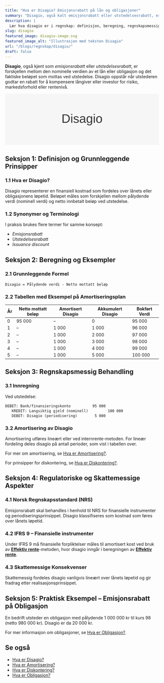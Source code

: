 ```yaml
---
title: "Hva er Disagio? Emisjonsrabatt på lån og obligasjoner"
summary: "Disagio, også kalt emisjonsrabatt eller utstedelsesrabatt, er forskjellen mellom lånets pålydende verdi og faktisk mottatt beløp ved utstedelse. I denne guiden lærer du beregning, regnskapsføring og skattemessige konsekvenser av disagio."
description: |
  Lær hva disagio er i regnskap: definisjon, beregning, regnskapsmessig behandling av emisjonsrabatt på lån og obligasjoner, eksempler og relevante regnskapsstandarder.
slug: disagio
featured_image: disagio-image.svg
featured_image_alt: "Illustrasjon med teksten Disagio"
url: "/blogs/regnskap/disagio/"
draft: false
---
```


**Disagio**, også kjent som *emisjonsrabatt* eller *utstedelsesrabatt*, er forskjellen mellom den nominelle verdien av et lån eller obligasjon og det faktiske beløpet som mottas ved utstedelse. Disagio oppstår når utstederen godtar en rabatt for å kompensere långiver eller investor for risiko, markedsforhold eller rentenivå.

![Illustrasjon med teksten Disagio](disagio-image.svg)

## Seksjon 1: Definisjon og Grunnleggende Prinsipper

### 1.1 Hva er Disagio?

Disagio representerer en finansiell kostnad som fordeles over lånets eller obligasjonens løpetid. Beløpet måles som forskjellen mellom pålydende verdi (nominell verdi) og netto innbetalt beløp ved utstedelse.

### 1.2 Synonymer og Terminologi

I praksis brukes flere termer for samme konsept:

* *Emisjonsrabatt*
* *Utstedelsesrabatt*
* *Issuance discount*

## Seksjon 2: Beregning og Eksempler

### 2.1 Grunnleggende Formel

```text
Disagio = Pålydende verdi - Netto mottatt beløp
```

### 2.2 Tabellen med Eksempel på Amortiseringsplan

| År | Netto mottatt beløp | Amortisert Disagio | Akkumulert Disagio | Bokført Verdi |
|----|---------------------|--------------------|--------------------|---------------|
| 0  | 95 000              | –                  | 0                  | 95 000        |
| 1  | –                   | 1 000              | 1 000              | 96 000        |
| 2  | –                   | 1 000              | 2 000              | 97 000        |
| 3  | –                   | 1 000              | 3 000              | 98 000        |
| 4  | –                   | 1 000              | 4 000              | 99 000        |
| 5  | –                   | 1 000              | 5 000              | 100 000       |

## Seksjon 3: Regnskapsmessig Behandling

### 3.1 Innregning

Ved utstedelse:

```text
DEBET: Bank/finansieringskonto          95 000
   KREDIT: Langsiktig gjeld (nominell)         100 000
   DEBET: Disagio (periodisering)        5 000
```

### 3.2 Amortisering av Disagio

Amortisering utføres lineært eller ved internrente-metoden. For lineær fordeling deles disagio på antall perioder, som vist i tabellen over.

For mer om amortisering, se [Hva er Amortisering?](/blogs/regnskap/hva-er-amortisering "Hva er Amortisering? Prinsipper for Avskrivning, Amortisering og Diskontering").

For prinsipper for diskontering, se [Hva er Diskontering?](/blogs/regnskap/hva-er-diskontering "Hva er Diskontering? Prinsipper og Praktiske Eksempler").

## Seksjon 4: Regulatoriske og Skattemessige Aspekter

### 4.1 Norsk Regnskapsstandard (NRS)

Emisjonsrabatt skal behandles i henhold til NRS for finansielle instrumenter og periodiseringsprinsippet. Disagio klassifiseres som kostnad som føres over lånets løpetid.

### 4.2 IFRS 9 – Finansielle instrumenter

Under IFRS 9 må finansielle forpliktelser måles til amortisert kost ved bruk av **[Effektiv rente](/blogs/regnskap/hva-er-effektiv-rente "Hva er Effektiv rente? Komplett Guide til Beregning av Effektiv rente i Regnskap")**-metoden, hvor disagio inngår i beregningen av **[Effektiv rente](/blogs/regnskap/hva-er-effektiv-rente "Hva er Effektiv rente? Komplett Guide til Beregning av Effektiv rente i Regnskap")**.

### 4.3 Skattemessige Konsekvenser

Skattemessig fordeles disagio vanligvis lineært over lånets løpetid og gir fradrag etter realisasjonsprinsippet.

## Seksjon 5: Praktisk Eksempel – Emisjonsrabatt på Obligasjon

En bedrift utsteder en obligasjon med pålydende 1 000 000 kr til kurs 98 (netto 980 000 kr). Disagio er da 20 000 kr.

For mer informasjon om obligasjoner, se [Hva er Obligasjon?](/blogs/regnskap/hva-er-obligasjon "Hva er Obligasjon? Guide til Obligasjoner, Renter og Avkastning").

## Se også

* [Hva er Disagio?](/blogs/regnskap/disagio "Hva er Disagio? Emisjonsrabatt på lån og obligasjoner")
* [Hva er Amortisering?](/blogs/regnskap/hva-er-amortisering "Hva er Amortisering? Prinsipper for Avskrivning, Amortisering og Diskontering")
* [Hva er Diskontering?](/blogs/regnskap/hva-er-diskontering "Hva er Diskontering? Prinsipper og Praktiske Eksempler")
* [Hva er Obligasjon?](/blogs/regnskap/hva-er-obligasjon "Hva er Obligasjon? Guide til Obligasjoner, Renter og Avkastning")
